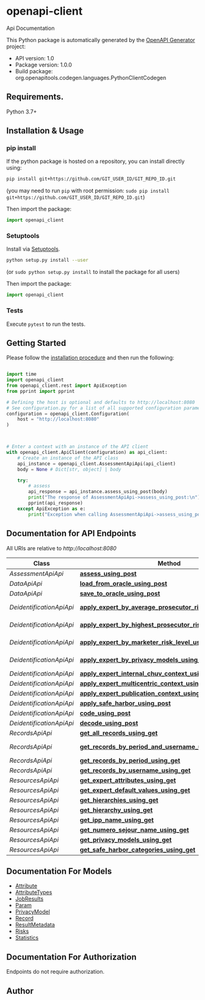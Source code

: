 # openapi-client
Api Documentation

This Python package is automatically generated by the [OpenAPI Generator](https://openapi-generator.tech) project:

- API version: 1.0
- Package version: 1.0.0
- Build package: org.openapitools.codegen.languages.PythonClientCodegen

## Requirements.

Python 3.7+

## Installation & Usage
### pip install

If the python package is hosted on a repository, you can install directly using:

```sh
pip install git+https://github.com/GIT_USER_ID/GIT_REPO_ID.git
```
(you may need to run `pip` with root permission: `sudo pip install git+https://github.com/GIT_USER_ID/GIT_REPO_ID.git`)

Then import the package:
```python
import openapi_client
```

### Setuptools

Install via [Setuptools](http://pypi.python.org/pypi/setuptools).

```sh
python setup.py install --user
```
(or `sudo python setup.py install` to install the package for all users)

Then import the package:
```python
import openapi_client
```

### Tests

Execute `pytest` to run the tests.

## Getting Started

Please follow the [installation procedure](#installation--usage) and then run the following:

```python

import time
import openapi_client
from openapi_client.rest import ApiException
from pprint import pprint

# Defining the host is optional and defaults to http://localhost:8080
# See configuration.py for a list of all supported configuration parameters.
configuration = openapi_client.Configuration(
    host = "http://localhost:8080"
)



# Enter a context with an instance of the API client
with openapi_client.ApiClient(configuration) as api_client:
    # Create an instance of the API class
    api_instance = openapi_client.AssessmentApiApi(api_client)
    body = None # Dict[str, object] | body

    try:
        # assess
        api_response = api_instance.assess_using_post(body)
        print("The response of AssessmentApiApi->assess_using_post:\n")
        pprint(api_response)
    except ApiException as e:
        print("Exception when calling AssessmentApiApi->assess_using_post: %s\n" % e)

```

## Documentation for API Endpoints

All URIs are relative to *http://localhost:8080*

Class | Method | HTTP request | Description
------------ | ------------- | ------------- | -------------
*AssessmentApiApi* | [**assess_using_post**](docs/AssessmentApiApi.md#assess_using_post) | **POST** /assessment | assess
*DataApiApi* | [**load_from_oracle_using_post**](docs/DataApiApi.md#load_from_oracle_using_post) | **POST** /data/load | loadFromOracle
*DataApiApi* | [**save_to_oracle_using_post**](docs/DataApiApi.md#save_to_oracle_using_post) | **POST** /data/save | saveToOracle
*DeidentificationApiApi* | [**apply_expert_by_average_prosecutor_risk_level_using_post**](docs/DeidentificationApiApi.md#apply_expert_by_average_prosecutor_risk_level_using_post) | **POST** /deidentification/expert/average-prosecutor-risk-level | applyExpertByAverageProsecutorRiskLevel
*DeidentificationApiApi* | [**apply_expert_by_highest_prosecutor_risk_level_using_post**](docs/DeidentificationApiApi.md#apply_expert_by_highest_prosecutor_risk_level_using_post) | **POST** /deidentification/expert/highest-prosecutor-risk-level | applyExpertByHighestProsecutorRiskLevel
*DeidentificationApiApi* | [**apply_expert_by_marketer_risk_level_using_post**](docs/DeidentificationApiApi.md#apply_expert_by_marketer_risk_level_using_post) | **POST** /deidentification/expert/marketer-risk-level | applyExpertByMarketerRiskLevel
*DeidentificationApiApi* | [**apply_expert_by_privacy_models_using_post**](docs/DeidentificationApiApi.md#apply_expert_by_privacy_models_using_post) | **POST** /deidentification/expert/privacy-models | applyExpertByPrivacyModels
*DeidentificationApiApi* | [**apply_expert_internal_chuv_context_using_post**](docs/DeidentificationApiApi.md#apply_expert_internal_chuv_context_using_post) | **POST** /deidentification/expert/internal-chuv | applyExpertInternalCHUVContext
*DeidentificationApiApi* | [**apply_expert_multicentric_context_using_post**](docs/DeidentificationApiApi.md#apply_expert_multicentric_context_using_post) | **POST** /deidentification/expert/multicentric | applyExpertMulticentricContext
*DeidentificationApiApi* | [**apply_expert_publication_context_using_post**](docs/DeidentificationApiApi.md#apply_expert_publication_context_using_post) | **POST** /deidentification/expert/publication | applyExpertPublicationContext
*DeidentificationApiApi* | [**apply_safe_harbor_using_post**](docs/DeidentificationApiApi.md#apply_safe_harbor_using_post) | **POST** /deidentification/safe-harbor | applySafeHarbor
*DeidentificationApiApi* | [**code_using_post**](docs/DeidentificationApiApi.md#code_using_post) | **POST** /deidentification/code | code
*DeidentificationApiApi* | [**decode_using_post**](docs/DeidentificationApiApi.md#decode_using_post) | **POST** /deidentification/decode | decode
*RecordsApiApi* | [**get_all_records_using_get**](docs/RecordsApiApi.md#get_all_records_using_get) | **GET** /records/all | getAllRecords
*RecordsApiApi* | [**get_records_by_period_and_username_using_get**](docs/RecordsApiApi.md#get_records_by_period_and_username_using_get) | **GET** /records/period-username/{beginDate}/{endDate}/{username} | getRecordsByPeriodAndUsername
*RecordsApiApi* | [**get_records_by_period_using_get**](docs/RecordsApiApi.md#get_records_by_period_using_get) | **GET** /records/period/{beginDate}/{endDate} | getRecordsByPeriod
*RecordsApiApi* | [**get_records_by_username_using_get**](docs/RecordsApiApi.md#get_records_by_username_using_get) | **GET** /records/username/{username} | getRecordsByUsername
*ResourcesApiApi* | [**get_expert_attributes_using_get**](docs/ResourcesApiApi.md#get_expert_attributes_using_get) | **GET** /resources/expert-attributes | getExpertAttributes
*ResourcesApiApi* | [**get_expert_default_values_using_get**](docs/ResourcesApiApi.md#get_expert_default_values_using_get) | **GET** /resources/expert-default-values | getExpertDefaultValues
*ResourcesApiApi* | [**get_hierarchies_using_get**](docs/ResourcesApiApi.md#get_hierarchies_using_get) | **GET** /resources/hierarchies | getHierarchies
*ResourcesApiApi* | [**get_hierarchy_using_get**](docs/ResourcesApiApi.md#get_hierarchy_using_get) | **GET** /resources/hierarchies/{attributeName} | getHierarchy
*ResourcesApiApi* | [**get_ipp_name_using_get**](docs/ResourcesApiApi.md#get_ipp_name_using_get) | **GET** /resources/ipp-name | getIppName
*ResourcesApiApi* | [**get_numero_sejour_name_using_get**](docs/ResourcesApiApi.md#get_numero_sejour_name_using_get) | **GET** /resources/numero-sejour-name | getNumeroSejourName
*ResourcesApiApi* | [**get_privacy_models_using_get**](docs/ResourcesApiApi.md#get_privacy_models_using_get) | **GET** /resources/privacy-models | getPrivacyModels
*ResourcesApiApi* | [**get_safe_harbor_categories_using_get**](docs/ResourcesApiApi.md#get_safe_harbor_categories_using_get) | **GET** /resources/safe-harbor-categories | getSafeHarborCategories


## Documentation For Models

 - [Attribute](docs/Attribute.md)
 - [AttributeTypes](docs/AttributeTypes.md)
 - [JobResults](docs/JobResults.md)
 - [Param](docs/Param.md)
 - [PrivacyModel](docs/PrivacyModel.md)
 - [Record](docs/Record.md)
 - [ResultMetadata](docs/ResultMetadata.md)
 - [Risks](docs/Risks.md)
 - [Statistics](docs/Statistics.md)


<a id="documentation-for-authorization"></a>
## Documentation For Authorization

Endpoints do not require authorization.


## Author




